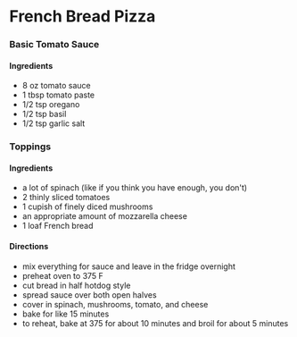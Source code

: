 # French Bread Pizza

### Basic Tomato Sauce

#### Ingredients

 - 8 oz tomato sauce
 - 1 tbsp tomato paste
 - 1/2 tsp oregano
 - 1/2 tsp basil
 - 1/2 tsp garlic salt

### Toppings

#### Ingredients

 - a lot of spinach (like if you think you have enough, you don't)
 - 2 thinly sliced tomatoes
 - 1 cupish of finely diced mushrooms
 - an appropriate amount of mozzarella cheese
 - 1 loaf French bread

 #### Directions

 - mix everything for sauce and leave in the fridge overnight
 - preheat oven to 375 F
 - cut bread in half hotdog style
 - spread sauce over both open halves
 - cover in spinach, mushrooms, tomato, and cheese
 - bake for like 15 minutes
 - to reheat, bake at 375 for about 10 minutes and broil for about 5 minutes